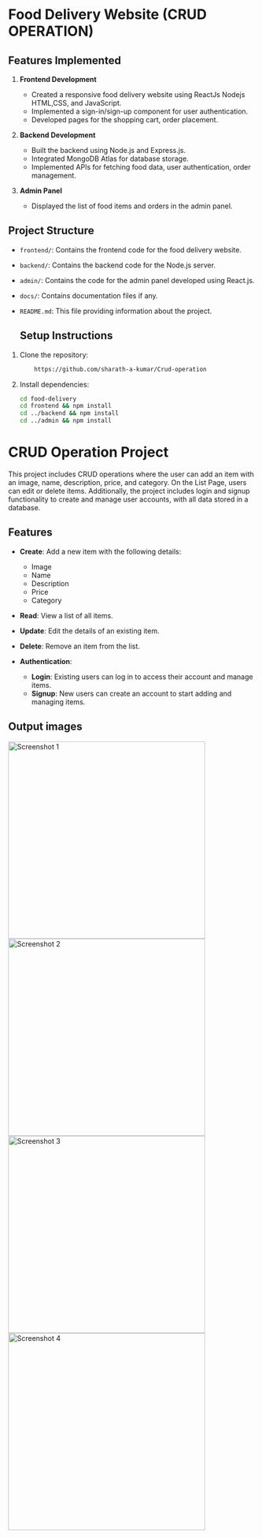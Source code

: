# Food Delivery Website (CRUD OPERATION)

## Features Implemented

1. **Frontend Development**
   - Created a responsive food delivery website using ReactJs Nodejs HTML,CSS, and JavaScript.
   - Implemented a sign-in/sign-up component for user authentication.
   - Developed pages for the shopping cart, order placement.

2. **Backend Development**
   - Built the backend using Node.js and Express.js.
   - Integrated MongoDB Atlas for database storage.
   - Implemented APIs for fetching food data, user authentication, order management.

3. **Admin Panel**
   - Displayed the list of food items and orders in the admin panel.

## Project Structure

- `frontend/`: Contains the frontend code for the food delivery website.
- `backend/`: Contains the backend code for the Node.js server.
- `admin/`: Contains the code for the admin panel developed using React.js.
- `docs/`: Contains documentation files if any.
- `README.md`: This file providing information about the project.

   ## Setup Instructions

1. Clone the repository:

   ```bash 
       https://github.com/sharath-a-kumar/Crud-operation
   ```

2. Install dependencies:

   ```bash
   cd food-delivery
   cd frontend && npm install
   cd ../backend && npm install
   cd ../admin && npm install
   ```

# CRUD Operation Project

This project includes CRUD operations where the user can add an item with an image, name, description, price, and category. On the List Page, users can edit or delete items. Additionally, the project includes login and signup functionality to create and manage user accounts, with all data stored in a database.

## Features

- **Create**: Add a new item with the following details:
  - Image
  - Name
  - Description
  - Price
  - Category

- **Read**: View a list of all items.

- **Update**: Edit the details of an existing item.

- **Delete**: Remove an item from the list.

- **Authentication**:
  - **Login**: Existing users can log in to access their account and manage items.
  - **Signup**: New users can create an account to start adding and managing items.

## Output images

<img src="https://github.com/sharath-a-kumar/Crud-operation/assets/118186063/9a2a82dd-e523-4a42-b6ff-9e2b6a417588" alt="Screenshot 1" width="400" />

<img src="https://github.com/sharath-a-kumar/Crud-operation/assets/118186063/af388fb1-e88f-4401-bf04-4e1472687a3a" alt="Screenshot 2" width="400" />

<img src="https://github.com/sharath-a-kumar/Crud-operation/assets/118186063/6bb0b91f-2bd8-4d0b-936a-022efc28d1ac" alt="Screenshot 3" width="400" />

<img src="https://github.com/sharath-a-kumar/Crud-operation/assets/118186063/675454fc-b3b3-4ee1-a3f0-08f075d63ffc" alt="Screenshot 4" width="400" />


